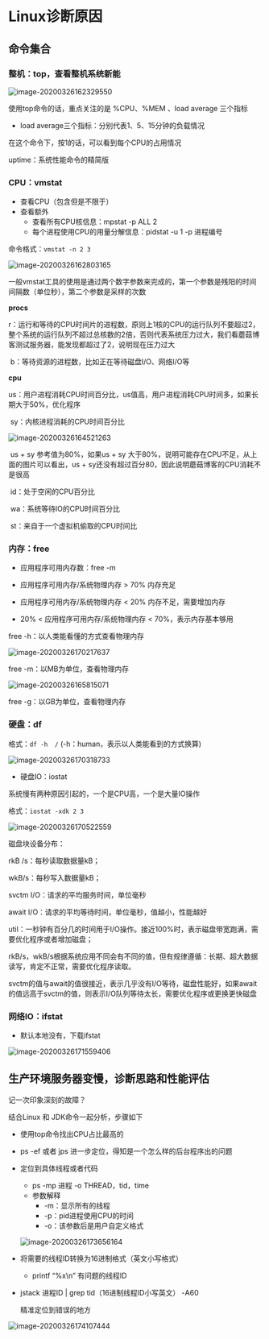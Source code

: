 # Linux诊断原因

## 命令集合

### 整机：top，查看整机系统新能

![image-20200326162329550](images/image-20200326162329550.png)

使用top命令的话，重点关注的是 %CPU、%MEM 、load average 三个指标

- load average三个指标：分别代表1、5、15分钟的负载情况

在这个命令下，按1的话，可以看到每个CPU的占用情况

uptime：系统性能命令的精简版



### CPU：vmstat

- 查看CPU（包含但是不限于）
- 查看额外
  - 查看所有CPU核信息：mpstat -p ALL 2
  - 每个进程使用CPU的用量分解信息：pidstat -u 1 -p 进程编号



命令格式：`vmstat -n 2 3`

![image-20200326162803165](images/image-20200326162803165.png)

一般vmstat工具的使用是通过两个数字参数来完成的，第一个参数是残阳的时间间隔数（单位秒），第二个参数是采样的次数

**procs**

​		r：运行和等待的CPU时间片的进程数，原则上1核的CPU的运行队列不要超过2，整个系统的运行队列不超过总核数的2倍，否则代表系统压力过大，我们看蘑菇博客测试服务器，能发现都超过了2，说明现在压力过大

​		b：等待资源的进程数，比如正在等待磁盘I/O、网络I/O等

**cpu**

​	us：用户进程消耗CPU时间百分比，us值高，用户进程消耗CPU时间多，如果长期大于50%，优化程序

​	sy：内核进程消耗的CPU时间百分比

![image-20200326164521263](images/image-20200326164521263.png)

​	us + sy 参考值为80%，如果us + sy 大于80%，说明可能存在CPU不足，从上面的图片可以看出，us + sy还没有超过百分80，因此说明蘑菇博客的CPU消耗不是很高

​	id：处于空闲的CPU百分比

​	wa：系统等待IO的CPU时间百分比

​	st：来自于一个虚拟机偷取的CPU时间比



### 内存：free

- 应用程序可用内存数：free -m

- 应用程序可用内存/系统物理内存 > 70% 内存充足

- 应用程序可用内存/系统物理内存 < 20% 内存不足，需要增加内存
- 20% <  应用程序可用内存/系统物理内存 < 70%，表示内存基本够用



free -h：以人类能看懂的方式查看物理内存

![image-20200326170217637](images/image-20200326170217637.png)

free -m：以MB为单位，查看物理内存

![image-20200326165815071](images/image-20200326165815071.png)

free -g：以GB为单位，查看物理内存



### 硬盘：df

格式：`df -h  /`  (-h：human，表示以人类能看到的方式换算)

![image-20200326170318733](images/image-20200326170318733.png)

- 硬盘IO：iostat

系统慢有两种原因引起的，一个是CPU高，一个是大量IO操作

格式：`iostat -xdk 2 3`

![image-20200326170522559](images/image-20200326170522559.png)

磁盘块设备分布：

rkB /s：每秒读取数据量kB；

wkB/s：每秒写入数据量kB；

svctm I/O：请求的平均服务时间，单位毫秒

await I/O：请求的平均等待时间，单位毫秒，值越小，性能越好

util：一秒钟有百分几的时间用于I/O操作。接近100%时，表示磁盘带宽跑满，需要优化程序或者增加磁盘；

rkB/s，wkB/s根据系统应用不同会有不同的值，但有规律遵循：长期、超大数据读写，肯定不正常，需要优化程序读取。

svctm的值与await的值很接近，表示几乎没有I/O等待，磁盘性能好，如果await的值远高于svctm的值，则表示I/O队列等待太长，需要优化程序或更换更快磁盘



### 网络IO：ifstat

- 默认本地没有，下载ifstat

![image-20200326171559406](images/image-20200326171559406.png)



## 生产环境服务器变慢，诊断思路和性能评估

记一次印象深刻的故障？

结合Linux 和 JDK命令一起分析，步骤如下

- 使用top命令找出CPU占比最高的

- ps -ef 或者 jps 进一步定位，得知是一个怎么样的后台程序出的问题

- 定位到具体线程或者代码

  - ps -mp 进程  -o THREAD，tid，time
  - 参数解释
    - -m：显示所有的线程
    - -p：pid进程使用CPU的时间
    - -o：该参数后是用户自定义格式

  ![image-20200326173656164](images/image-20200326173656164.png)

- 将需要的线程ID转换为16进制格式（英文小写格式）

  - printf “%x\n” 有问题的线程ID

- jstack 进程ID | grep tid（16进制线程ID小写英文） -A60

  精准定位到错误的地方

![image-20200326174107444](images/image-20200326174107444.png)